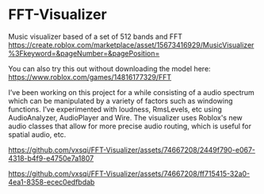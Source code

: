 # FFT-Visualizer
Music visualizer based of a set of 512 bands and FFT https://create.roblox.com/marketplace/asset/15673416929/MusicVisualizer%3Fkeyword=&pageNumber=&pagePosition=

You can also try this out without downloading the model here: https://www.roblox.com/games/14816177329/FFT

I’ve been working on this project for a while consisting of a audio spectrum which can be manipulated by a variety of factors such as windowing functions. I’ve experimented with loudness, RmsLevels, etc using AudioAnalyzer, AudioPlayer and Wire.
The visualizer uses Roblox's new audio classes that allow for more precise audio routing, which is useful for spatial audio, etc.

https://github.com/vxsqi/FFT-Visualizer/assets/74667208/2449f790-e067-4318-b4f9-e4750e7a1807

https://github.com/vxsqi/FFT-Visualizer/assets/74667208/ff715415-32a0-4ea1-8358-ecec0edfbdab
